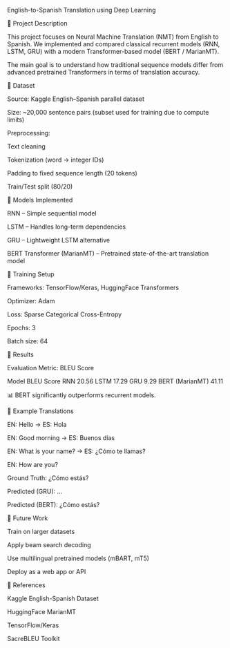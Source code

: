 English-to-Spanish Translation using Deep Learning

🔹 Project Description

This project focuses on Neural Machine Translation (NMT) from English to Spanish.
We implemented and compared classical recurrent models (RNN, LSTM, GRU) with a modern Transformer-based model (BERT / MarianMT).

The main goal is to understand how traditional sequence models differ from advanced pretrained Transformers in terms of translation accuracy.

🔹 Dataset

Source: Kaggle English–Spanish parallel dataset

Size: ~20,000 sentence pairs (subset used for training due to compute limits)

Preprocessing:

Text cleaning

Tokenization (word → integer IDs)

Padding to fixed sequence length (20 tokens)

Train/Test split (80/20)

🔹 Models Implemented

RNN – Simple sequential model

LSTM – Handles long-term dependencies

GRU – Lightweight LSTM alternative

BERT Transformer (MarianMT) – Pretrained state-of-the-art translation model

🔹 Training Setup

Frameworks: TensorFlow/Keras, HuggingFace Transformers

Optimizer: Adam

Loss: Sparse Categorical Cross-Entropy

Epochs: 3

Batch size: 64

🔹 Results

Evaluation Metric: BLEU Score

Model	BLEU Score
RNN	20.56
LSTM	17.29
GRU	9.29
BERT (MarianMT)	41.11

📊 BERT significantly outperforms recurrent models.

🔹 Example Translations

EN: Hello → ES: Hola

EN: Good morning → ES: Buenos días

EN: What is your name? → ES: ¿Cómo te llamas?

EN: How are you?

Ground Truth: ¿Cómo estás?

Predicted (GRU): ...

Predicted (BERT): ¿Cómo estás?

🔹 Future Work

Train on larger datasets

Apply beam search decoding

Use multilingual pretrained models (mBART, mT5)

Deploy as a web app or API

🔹 References

Kaggle English-Spanish Dataset

HuggingFace MarianMT

TensorFlow/Keras

SacreBLEU Toolkit
